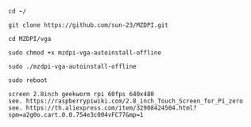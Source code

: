     cd ~/

    git clone https://github.com/sun-23/MZDPI.git

    cd MZDPI/vga

    sudo chmod +x mzdpi-vga-autoinstall-offline

    sudo ./mzdpi-vga-autoinstall-offline

    sudo reboot
    
    screen 2.8inch geekworm rpi 60fps 640x480 
    see. https://raspberrypiwiki.com/2.8_inch_Touch_Screen_for_Pi_zero
    see. https://th.aliexpress.com/item/32908424504.html?spm=a2g0o.cart.0.0.754e3c004vFC77&mp=1
